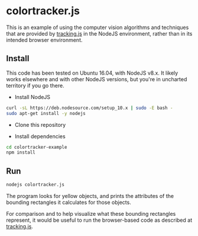 # colortracker.js

This is an example of using the computer vision algorithms and techniques that
are provided by [tracking.js](http://trackingjs.com) in the NodeJS
environment, rather than in its intended browser environment.

## Install

This code has been tested on Ubuntu 16.04, with NodeJS v8.x. It likely works
elsewhere and with other NodeJS versions, but you're in uncharted territory if
you go there.

* Install NodeJS
```bash
curl -sL https://deb.nodesource.com/setup_10.x | sudo -E bash -
sudo apt-get install -y nodejs
```
* Clone this repository

* Install dependencies
```bash
cd colortracker-example
npm install
```

## Run

```bash
nodejs colortracker.js
```

The program looks for yellow objects, and prints the attributes of the
bounding rectangles it calculates for those objects.

For comparison and to help visualize what these bounding rectangles represent,
it would be useful to run the browser-based code as described at
[tracking.js](http://trackingjs.com).
